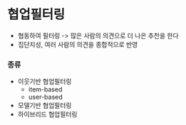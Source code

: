 # 협업필터링

- 협동하여 필터링 -> 많은 사람의 의견으로 더 나은 추천을 한다
- 집단지성, 여러 사람의 의견을 종합적으로 반영

### 종류

- 이웃기반 협업필터링
  - item-based
  - user-based
- 모델기반 협업필터링
- 하이브리드 협업필터링
